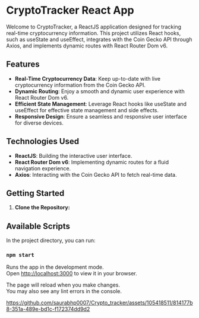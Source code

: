 # CryptoTracker React App


Welcome to CryptoTracker, a ReactJS application designed for tracking real-time cryptocurrency information. This project utilizes React hooks, such as useState and useEffect, integrates with the Coin Gecko API through Axios, and implements dynamic routes with React Router Dom v6.

## Features

- **Real-Time Cryptocurrency Data**: Keep up-to-date with live cryptocurrency information from the Coin Gecko API.
- **Dynamic Routing**: Enjoy a smooth and dynamic user experience with React Router Dom v6.
- **Efficient State Management**: Leverage React hooks like useState and useEffect for effective state management and side effects.
- **Responsive Design**: Ensure a seamless and responsive user interface for diverse devices.

## Technologies Used

- **ReactJS**: Building the interactive user interface.
- **React Router Dom v6**: Implementing dynamic routes for a fluid navigation experience.
- **Axios**: Interacting with the Coin Gecko API to fetch real-time data.

## Getting Started

1. **Clone the Repository:**
 


## Available Scripts

In the project directory, you can run:

### `npm start`

Runs the app in the development mode.\
Open [http://localhost:3000](http://localhost:3000) to view it in your browser.

The page will reload when you make changes.\
You may also see any lint errors in the console.




https://github.com/saurabhp0007/Crypto_tracker/assets/105418511/814177b8-351a-489e-bd1c-f172374dd9d2

